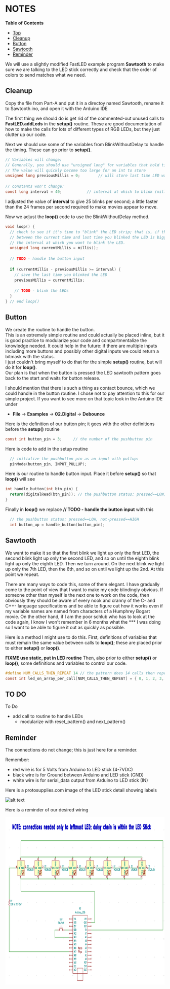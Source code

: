 # NOTES

**Table of Contents**
* [Top](#notes "Top")
* [Cleanup](#cleanup "Cleanup")
* [Button](#button "Button")
* [Sawtooth](#sawtooth "Sawtooth")
* [Reminder](#reminder "Reminder")

We will use a slightly modified FastLED example program **Sawtooth** to make sure we are talking to the LED stick correctly and check that the order of colors to send matches what we need.

## Cleanup
Copy the file from Part-A and put it in a directoy named Sawtooth, rename it to Sawtooth.ino, and open it with the Arduino IDE

The first thing we should do is get rid of the commented-out unused calls to **FastLED.addLeds** in the **setup()** routine. These are good documentation of how to make the calls for lots of different types of RGB LEDs, but they just clutter up our code.

Next we should use some of the variables from BlinkWithoutDelay to handle the timing. These can go prior to **setup()**.

```C
// Variables will change:
// Generally, you should use "unsigned long" for variables that hold time
// The value will quickly become too large for an int to store
unsigned long previousMillis = 0;        // will store last time LED was updated

// constants won't change:
const long interval = 40;           // interval at which to blink (milliseconds); 25 blinks per second
```
I adjusted the value of **interval** to give 25 blinks per second; a little faster than the 24 frames per second required to make movies appear to move.

Now we adjust the **loop()** code to use the BlinkWithoutDelay method.
```C
void loop() {
  // check to see if it's time to "blink" the LED strip; that is, if the difference
  // between the current time and last time you blinked the LED is bigger than
  // the interval at which you want to blink the LED.
  unsigned long currentMillis = millis();

  // TODO - handle the button input

  if (currentMillis - previousMillis >= interval) {
    // save the last time you blinked the LED
    previousMillis = currentMillis;

    // TODO - blink the LEDs
  }
} // end loop()
```

## Button
We create the routine to handle the button.<br>
This is an extremely simple routine and could actually be placed inline, but it is good practice to modularize your code and compartmentalize the knowledge needed. It could help in the future: if there are multiple inputs including more buttons and possibly other digital inputs we could return a bitmask with the status.<br>
I just couldn't bring myself to do that for the simple **setup()** routine, but will do it for **loop()**.<br>
Our plan is that when the button is pressed the LED sawtooth pattern goes back to the start and waits for button release.

I should mention that there is such a thing as contact bounce, which we could handle in the button routine. I chose not to pay attention to this for our simple project. If you want to see more on that topic look in the Arduino IDE under
- **File** -> **Examples** -> **02.Digital** -> **Debounce**

Here is the definition of our button pin; it goes with the other definitions before the **setup()** routine
```C
const int button_pin = 3;     // the number of the pushbutton pin
```
Here is code to add in the setup routine
```C
  // initialize the pushbutton pin as an input with pullup:
  pinMode(button_pin, INPUT_PULLUP);
```

Here is our routine to handle button input. Place it before **setup()** so that **loop()** will see 

```C
int handle_button(int btn_pin) {
  return(digitalRead(btn_pin)); // the pushbutton status; pressed==LOW, not-pressed==HIGH
}
```

Finally in **loop()** we replace **// TODO - handle the button input** with this

```C
  // the pushbutton status; pressed==LOW, not-pressed==HIGH
  int button_up = handle_button(button_pin);
```

## Sawtooth
We want to make it so that the first blink we light up only the first LED, the second blink light up only the second LED, and so on until the eighth blink light up only the eighth LED.
Then we turn around. On the next blink we light up only the 7th LED, then the 6th, and so on until we light up the 2nd.
At this point we repeat.

There are many ways to code this, some of them elegant. I have gradually come to the point of view that I want to make my code blindingly obvious. If someone other than myself is the next one to work on the code, then obviously they should be aware of every nook and cranny of the C- and C++- language specifications and be able to figure out how it works even if my variable names are named from characters of a Humphrey Bogart movie. On the other hand, if I am the poor schlub who has to look at the code again, I know I won't remember in 6 months what the *** I was doing so I want to be able to figure it out as quickly as possible.

Here is a method I might use to do this. First, definitions of variables that must remain the same value between calls to **loop()**; these are placed prior to either **setup()** or **loop()**.

**FIXME use static, put in LED routine** Then, also prior to either **setup()** or **loop()**, some definitions and variables to control our code.
```C
#define NUM_CALLS_THEN_REPEAT 14 // the pattern does 14 calls then repeats
const int led_on_array_per_call[NUM_CALLS_THEN_REPEAT] = { 0, 1, 2, 3, 4, 5, 6, 7, 6, 5, 4, 3, 2, 1 };
```
## TO DO
To Do
- add call to routine to handle LEDs
  - modularize with reset_pattern() and next_pattern()

## Reminder
The connections do not change; this is just here for a reminder.

Remember:
- red wire is for 5 Volts from Arduino to LED stick (4-7VDC)
- black wire is for Ground between Arduino and LED stick (GND)
- white wire is for serial_data output from Arduino to LED stick (IN)

Here is a protosupplies.com image of the LED stick detail showing labels

![alt text](https://protosupplies.com/wp-content/uploads/2020/09/WS2812-RGB-8-LED-Stick-Module-With-Right-Angle-Header.jpg "protosupplies.com image LED stick detail showing labels")

Here is a reminder of our desired wiring

<img src="https://github.com/Mark-MDO47/ArduinoClass/blob/master/99_Resources/Images/02_PersistenceOfVision.png" width="1002" height="530" alt="Image of wiring diagram for Persistence of Vision">
